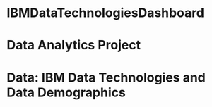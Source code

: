 # IBMDataTechnologiesDashboard
# Data Analytics Project
# Data: IBM Data Technologies and Data Demographics
